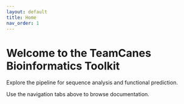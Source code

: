 ```yaml
---
layout: default
title: Home
nav_order: 1
---
```


# Welcome to the TeamCanes Bioinformatics Toolkit

Explore the pipeline for sequence analysis and functional prediction.

Use the navigation tabs above to browse documentation.
